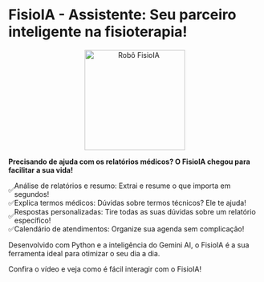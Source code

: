 # FisioIA - Assistente: Seu parceiro inteligente na fisioterapia!

<div align="center">
  <img src="https://i.ibb.co/4VrJh5x/Fisio-IA-Assistente.jpg" width="200" alt="Robô FisioIA">
</div>

**Precisando de ajuda com os relatórios médicos? O FisioIA chegou para facilitar a sua vida!**

<div style="display: flex; align-items: center;">
  <span>✅</span> Análise de relatórios e resumo: Extrai e resume o que importa em segundos!
</div>
<div style="display: flex; align-items: center;">
  <span>✅</span> Explica termos médicos: Dúvidas sobre termos técnicos? Ele te ajuda!
</div>
<div style="display: flex; align-items: center;">
  <span>✅</span> Respostas personalizadas: Tire todas as suas dúvidas sobre um relatório específico!
</div>
<div style="display: flex; align-items: center;">
  <span>✅</span> Calendário de atendimentos: Organize sua agenda sem complicação!
</div>

Desenvolvido com Python e a inteligência do Gemini AI, o FisioIA é a sua ferramenta ideal para otimizar o seu dia a dia.

Confira o vídeo e veja como é fácil interagir com o FisioIA!
